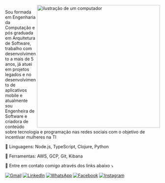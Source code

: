 <img src="https://img.freepik.com/free-vector/desktop-computer-illustration-concept_114360-23359.jpg" alt="ilustração de um computador" min-width="150px" max-width="150px" width="400px" align="right">

<p align="left"> 
 Sou formada em Engenharia da Computação e pós graduada em Arquitetura de Software, trabalho com desenvolvimento a mais de 5 anos, já atuei em projetos legados e no desenvolvimento de aplicativos mobile e atualmente sou Engenheira de Software e criadora de conteúdo sobre tecnologia e programação nas redes sociais com o objetivo de incentivar mulheres na TI
</p>

<p align="left">
  🦄 Linguagens: Node.js, TypeScript, Clojure, Python
</p>

<p align="left">
  💼 Ferramentas: AWS, GCP, Git, Kibana
</p>

<p align="left">
  💌 Entre em contato comigo através dos links abaixo ⤵️
</p>

<p align="left">
  <a href="#" title="Gmail">
  <img src="https://img.shields.io/badge/-Gmail-FF0000?style=flat-square&labelColor=FF0000&logo=gmail&logoColor=white&link=LINK-DO-SEU-GMAIL" alt="Gmail"/></a>
  <a href="#" title="LinkedIn">
  <img src="https://img.shields.io/badge/-Linkedin-0e76a8?style=flat-square&logo=Linkedin&logoColor=white&link=LINK-DO-SEU-LINKEDIN" alt="LinkedIn"/></a>
  <a href="#" title="WhatsApp">
  <img src="https://img.shields.io/badge/-WhatsApp-25d366?style=flat-square&labelColor=25d366&logo=whatsapp&logoColor=white&link=API-DO-SEU-WHATSAPP" alt="WhatsApp"/></a>
  <a href="#" title="Facebook">
  <img src="https://img.shields.io/badge/-Facebook-3b5998?style=flat-square&labelColor=3b5998&logo=facebook&logoColor=white&link=LINK-DO-SEU-FACEBOOK" alt="Facebook"/></a>
  <a href="#" title="Instagram">
  <img src="https://img.shields.io/badge/-Instagram-DF0174?style=flat-square&labelColor=DF0174&logo=instagram&logoColor=white&link=LINK-DO-SEU-INSTAGRAM" alt="Instagram"/></a>
</p>

